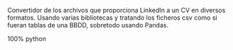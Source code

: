 Convertidor de los archivos que proporciona LinkedIn a un CV en diversos formatos.
Usando varias bibliotecas y tratando los ficheros csv como si fueran tablas de una BBDD,
sobretodo usando Pandas.

100% python
